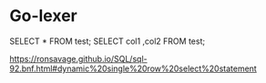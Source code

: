# Go-lexer

SELECT \* FROM test;
SELECT col1 ,col2 FROM test;

https://ronsavage.github.io/SQL/sql-92.bnf.html#dynamic%20single%20row%20select%20statement
